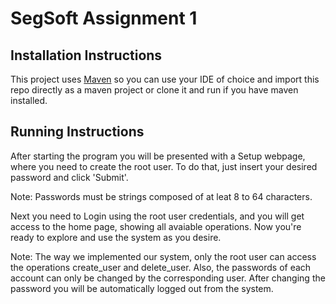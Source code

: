 # SegSoft Assignment 1

## Installation Instructions

This project uses [Maven][1] so you can use your IDE of choice and import this repo directly as a maven project or
clone it and run if you have maven installed.

## Running Instructions

After starting the program you will be presented with a Setup webpage, where you need to create the root user.
To do that, just insert your desired password and click 'Submit'.

Note: Passwords must be strings composed of at leat 8 to 64 characters.

Next you need to Login using the root user credentials, and you will get access to the home page, showing all avaiable operations.
Now you're ready to explore and use the system as you desire.

Note: The way we implemented our system, only the root user can access the operations create_user and delete_user.
Also, the passwords of each account can only be changed by the corresponding user.
After changing the password you will be automatically logged out from the system.

[1]: https://maven.apache.org/